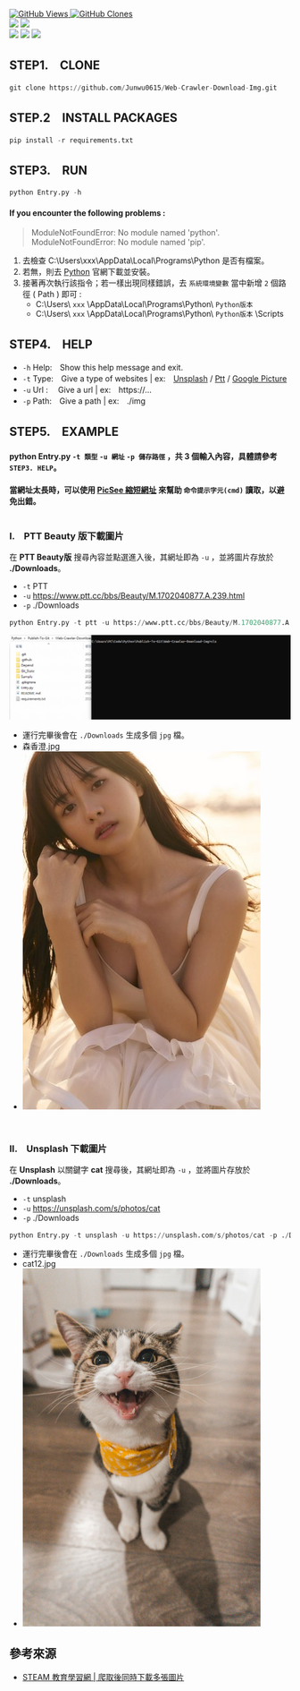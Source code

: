 <a href='https://github.com/Junwu0615/Web-Crawler-Download-Img'><img alt='GitHub Views' src='https://views.whatilearened.today/views/github/Junwu0615/Web-Crawler-Download-Img.svg'> 
<a href='https://github.com/Junwu0615/Web-Crawler-Download-Img'><img alt='GitHub Clones' src='https://img.shields.io/badge/dynamic/json?color=success&label=Clone&query=count_total&url=https://gist.githubusercontent.com/Junwu0615/706da0097d75deeae8342f2203db8b19/raw/Web-Crawler-Download-Img_clone.json&logo=github'> </br>
[![](https://img.shields.io/badge/Project-Web_Crawler-blue.svg?style=plastic)](https://github.com/Junwu0615/Crawler-Keywords-And-Use-LineBot) 
[![](https://img.shields.io/badge/Language-Python_3.12.0-blue.svg?style=plastic)](https://www.python.org/) </br>
[![](https://img.shields.io/badge/Package-BeautifulSoup_4.12.2-green.svg?style=plastic)](https://pypi.org/project/beautifulsoup4/) 
[![](https://img.shields.io/badge/Package-Requests_2.31.0-green.svg?style=plastic)](https://pypi.org/project/requests/) 
[![](https://img.shields.io/badge/Package-ArgumentParser_1.2.1-green.svg?style=plastic)](https://pypi.org/project/argumentparser/) 

## STEP1.　CLONE
```py
git clone https://github.com/Junwu0615/Web-Crawler-Download-Img.git
```

## STEP.2　INSTALL PACKAGES
```py
pip install -r requirements.txt
```

## STEP3.　RUN
```py
python Entry.py -h
```

#### If you encounter the following problems :
> ModuleNotFoundError: No module named 'python'.<br/>
> ModuleNotFoundError: No module named 'pip'. 
1. 去檢查 C:\Users\xxx\AppData\Local\Programs\Python 是否有檔案。
1. 若無，則去 [Python](https://www.python.org/downloads/) 官網下載並安裝。
1. 接著再次執行該指令；若一樣出現同樣錯誤，去 `系統環境變數` 當中新增 `2` 個路徑 ( Path ) 即可 :
    - C:\Users\ `xxx` \AppData\Local\Programs\Python\ `Python版本`
    - C:\Users\ `xxx` \AppData\Local\Programs\Python\ `Python版本` \Scripts

## STEP4.　HELP

- `-h` Help:　Show this help message and exit.
- `-t` Type:　Give a type of websites | ex:　[Unsplash](https://unsplash.com/) / [Ptt](https://www.ptt.cc/bbs/Beauty/index.html) / [Google Picture](https://www.google.com/imghp?hl=zh-TW&ogbl)
- `-u` Url :　 Give a url | ex:　https://...
- `-p` Path:　Give a path | ex:　./img

## STEP5.　EXAMPLE
#### python Entry.py `-t 類型` `-u 網址` `-p 儲存路徑` ，共 3 個輸入內容，具體請參考 `STEP3. HELP`。<br/>
#### 當網址太長時，可以使用 [PicSee 縮短網址](https://picsee.io/?utm_source=picsee-co&utm_medium=referral&utm_term=home) 來幫助 `命令提示字元(cmd)` 讀取，以避免出錯。<br/><br/>

### I.　PTT Beauty 版下載圖片
在 **PTT Beauty版** 搜尋內容並點選進入後，其網址即為 `-u` ，並將圖片存放於 **./Downloads**。
- `-t` PTT
- `-u` https://www.ptt.cc/bbs/Beauty/M.1702040877.A.239.html
- `-p` ./Downloads
```py
python Entry.py -t ptt -u https://www.ptt.cc/bbs/Beauty/M.1702040877.A.239.html -p ./Downloads
```
![森香澄.gif](/Sample/森香澄.gif)
 - 運行完畢後會在 `./Downloads` 生成多個 `jpg` 檔。
 - 森香澄.jpg
 - ![森香澄.jpg](/Sample/森香澄.jpg)

<br/>

### II.　Unsplash 下載圖片
在 **Unsplash** 以關鍵字 **cat** 搜尋後，其網址即為 `-u` ，並將圖片存放於 **./Downloads**。
- `-t` unsplash
- `-u` https://unsplash.com/s/photos/cat
- `-p` ./Downloads
```py
python Entry.py -t unsplash -u https://unsplash.com/s/photos/cat -p ./Downloads
```
 - 運行完畢後會在 `./Downloads` 生成多個 `jpg` 檔。
 - cat12.jpg
 - <img width='426' height='640' src="https://github.com/Junwu0615/Web-Crawler-Download-Img/blob/master/Sample/cat12.jpg"/>


## 參考來源
- [STEAM 教育學習網 | 爬取後同時下載多張圖片](https://steam.oxxostudio.tw/)
